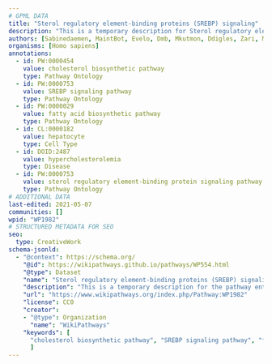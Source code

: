 ```yaml
---
# GPML DATA
title: "Sterol regulatory element-binding proteins (SREBP) signaling"
description: "This is a temporary description for Sterol regulatory element-binding proteins (SREBP) signaling"
authors: [Sabinedaemen, MaintBot, Evelo, Dmb, Mkutmon, Ddigles, Zari, MirellaKalafati, Egonw, Khanspers, Fehrhart, Eweitz]
organisms: [Homo sapiens]
annotations:
  - id: PW:0000454
    value: cholesterol biosynthetic pathway
    type: Pathway Ontology
  - id: PW:0000753
    value: SREBP signaling pathway
    type: Pathway Ontology
  - id: PW:0000029
    value: fatty acid biosynthetic pathway
    type: Pathway Ontology
  - id: CL:0000182
    value: hepatocyte
    type: Cell Type
  - id: DOID:2487
    value: hypercholesterolemia
    type: Disease
  - id: PW:0000753
    value: sterol regulatory element-binding protein signaling pathway
    type: Pathway Ontology
# ADDITIONAL DATA
last-edited: 2021-05-07
communities: []
wpid: "WP1982"
# STRUCTURED METADATA FOR SEO
seo:
  type: CreativeWork
schema-jsonld:
  - "@context": https://schema.org/
    "@id": https://wikipathways.github.io/pathways/WP554.html
    "@type": Dataset
    "name": "Sterol regulatory element-binding proteins (SREBP) signaling"
    "description": "This is a temporary description for the pathway entitled: Sterol regulatory element-binding proteins (SREBP) signaling"
    "url": "https://www.wikipathways.org/index.php/Pathway:WP1982"
    "license": CC0
    "creator":
    - "@type": Organization
      "name": "WikiPathways"
    "keywords": [
      "cholesterol biosynthetic pathway", "SREBP signaling pathway", "fatty acid biosynthetic pathway", "hepatocyte", "hypercholesterolemia", "sterol regulatory element-binding protein signaling pathway",
      ]
---
```

